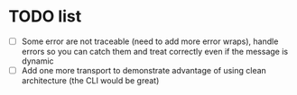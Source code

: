 # TODO list

- [ ] Some error are not traceable (need to add more error wraps), handle errors so you can catch them and treat correctly even if the message is dynamic
- [ ] Add one more transport to demonstrate advantage of using clean architecture (the CLI would be great)